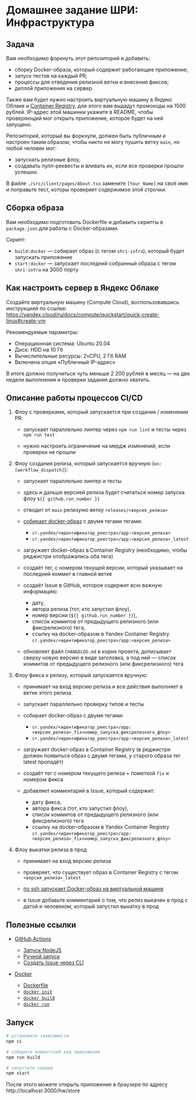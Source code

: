 # Домашнее задание ШРИ: Инфраструктура




## Задача

Вам необходимо форкнуть этот репозиторий и добавить:
- сборку Docker-образа, который содержит работающее приложение;
- запуск тестов на каждый PR;
- процессы для отведения релизной ветки и внесения фиксов;
- деплой приложения на сервер.

Также вам будет нужно настроить виртуальную машину в Яндекс Облаке и [Container Registry](https://yandex.cloud/ru/docs/container-registry/quickstart/#registry-create), для этого вам выдадут промокоды на 1500 рублей.
IP-адрес этой машинки укажите в README, чтобы проверяющий мог открыть приложение, которое будет на ней запущено.

Репозиторий, который вы форкнули, должен быть публичным и настроен таким образом, чтобы никто не могу пушить ветку `main`, но любой человек мог:
- запускать релизные флоу,
- создавать пулл-реквесты и вливать их, если все проверки прошли успешно.

В файле `./src/client/pages/About.tsx` замените `[Your Name]` на своё имя и поправьте тест, которы проверяет содержимое этой строчки.

## Сборка образа

Вам необходимо подготовить Dockerfile и добавить скрипты в `package.json` для работы с Docker-образами.

Скрипт:
- `build:docker` — собирает образ (с тегом `shri-infra`), который будет запускать приложение
- `start:docker` — запускает последний собранный образа с тегом `shri-infra` на 3000 порту

## Как настроить сервер в Яндекс Облаке

Создайте виртуальную машину (Compute Cloud), воспользовавшись инструкцией по ссылке:\
https://yandex.cloud/ru/docs/compute/quickstart/quick-create-linux#create-vm

Рекомендуемые параметры:
- Операционная система: Ubuntu 20.04
- Диск: HDD на 10 Гб
- Вычислительные ресурсы: 2vCPU, 2 Гб RAM
- Включена опция «Публичный IP-адрес»

В итоге должно получиться чуть меньше 2 200 рублей в месяц — на две недели выполнения и проверки задания должно хватить.

## Описание работы процессов CI/CD

1. Флоу с проверками, который запускается при создании / изменении PR:

    - запускает параллельно линтер через `npm run lint` и тесты через  `npm run test`

    - нужно настроить ограничение на мердж изменений, если проверки не прошли

2. Флоу создания релиза, который запускается вручную (`on: [workflow_dispatch]`):

    - запускает параллельно линтер и тесты

    - здесь и дальше версией релиза будет считаться номер запуска флоу `${{ github.run_number }}`

    - отводит от `main` релизуню ветку `releases/<версия_релиза>`

    - [собирает docker-образ](https://yandex.cloud/ru/docs/container-registry/operations/docker-image/docker-image-create) с двумя тегами тегами:
        - `cr.yandex/<идентификатор_реестра>/app:<версия_релиза>`
        - `cr.yandex/<идентификатор_реестра>/app:<версия_релиза>_latest`
    
    - загружает docker-образ в Container Registry (необходимо, чтобы реджистри отображались оба тега)

    - создаёт тег, с номером текущей версии, который указывает на последний коммит в главной ветке

    - создаёт Issue в GitHub, которое содержит всю важную информацию:
        - дату,
        - автора релиза (тот, кто запустил флоу),
        - номер версии (`${{ github.run_number }}`),
        - список коммитов от предыдущего релизного (или фиксрелизного) тега,
        - ссылку на docker-образом в Yandex Container Registry\
          `cr.yandex/<идентификатор_реестра>/app:<версия_релиза>`

    - обновляет файл `CHANGELOG.md` в корне проекта, дописывает сверху новую версию в виде заголовка, а под ней — список коммитов от предыдущего релизного (или фиксрелизного) тега

3. Флоу фикса к релизу, который запускается вручную:

    - принимает на вход версию релиза и все действия выполняет в ветке этого релиза

    - запускает параллельно проверку типов и тесты

    - собирает docker-образ с двумя тегами:
        - `cr.yandex/<идентификатор_реестра>/app:<версия_релиза>_fix<номер_запуска_фиксрелизного_флоу>`
        - `cr.yandex/<идентификатор_реестра>/app:<версия_релиза>_latest`
    
    - загружает docker-образ в Container Registry (в реджистри должен появиться образ с двумя тегами, у старого образа тег latest пропадёт)

    - создаёт тег с номером текущего релиза + пометкой `fix` и номером фикса

    - добавляет комментарий в Issue, который содержит:
        - дату фикса,
        - автора фикса (тот, кто запустил флоу),
        - список коммитов от предыдущего релизного (или фиксрелизного) тега
        - ссылку на docker-образом в Yandex Container Registry\
          `cr.yandex/<идентификатор_реестра>/app:<версия_релиза>_fix<номер_запуска_фиксрелизного_флоу>`

4. Флоу выкатки релиза в прод

    - принимает на вход версию релиза

    - проверяет, что существует образ в Container Registry с тегом `<версия_релиза>_latest`

    - [по ssh запускает Docker-образ на виртуальной машине](https://yandex.cloud/ru/docs/container-registry/tutorials/run-docker-on-vm/console#run)

    - в Issue добавьте комментарий о том, что релиз выкачен в прод c датой и человеком, который запустил выкатку в прод

## Полезные ссылки

- [GitHub Actions](https://docs.github.com/ru/actions)
    - [Запуск NodeJS](https://docs.github.com/ru/actions/automating-builds-and-tests/building-and-testing-nodejs)
    - [Ручной запуск](https://docs.github.com/ru/actions/using-workflows/manually-running-a-workflow)
    - [Создать Issue через CLI](https://docs.github.com/ru/issues/tracking-your-work-with-issues/creating-an-issue#creating-an-issue-with-github-cli)

- [Docker](https://docs.docker.com/)
    - [Dockerfile](https://docs.docker.com/reference/dockerfile/)
    - [`docker init`](https://docs.docker.com/reference/cli/docker/init/)
    - [`docker build`](https://docs.docker.com/reference/cli/docker/image/build/)
    - [`docker run`](https://docs.docker.com/reference/cli/docker/container/run/)

## Запуск

```sh
# установите зависимости
npm ci

# соберите клиентский код приложения
npm run build

# запустите сервер
npm start
```

После этого можете открыть приложение в браузере по адресу http://localhost:3000/hw/store
